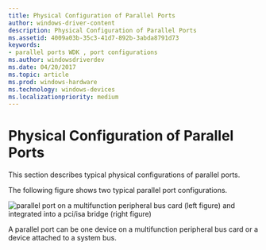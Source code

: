 ```yaml
---
title: Physical Configuration of Parallel Ports
author: windows-driver-content
description: Physical Configuration of Parallel Ports
ms.assetid: 4009a03b-35c3-41d7-892b-3abda8791d73
keywords:
- parallel ports WDK , port configurations
ms.author: windowsdriverdev
ms.date: 04/20/2017
ms.topic: article
ms.prod: windows-hardware
ms.technology: windows-devices
ms.localizationpriority: medium
---
```


# Physical Configuration of Parallel Ports





This section describes typical physical configurations of parallel ports.

The following figure shows two typical parallel port configurations.

![parallel port on a multifunction peripheral bus card (left figure) and integrated into a pci/isa bridge (right figure)](images/parport1.png)

A parallel port can be one device on a multifunction peripheral bus card or a device attached to a system bus.

 

 




